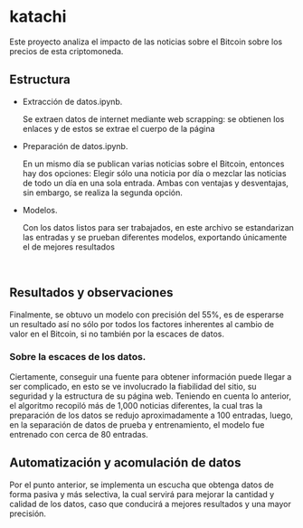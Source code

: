 # katachi
Este proyecto analiza el impacto de las noticias sobre el Bitcoin sobre los precios de esta criptomoneda.
## Estructura
- Extracción de datos.ipynb.

  Se extraen datos de internet mediante web scrapping: se obtienen los enlaces y de estos se extrae el cuerpo de la página
- Preparación de datos.ipynb.

  En un mismo día se publican varias noticias sobre el Bitcoin, entonces hay dos opciones: Elegir sólo una noticia por día o mezclar las noticias de todo un
  día en una sola entrada. Ambas con ventajas y desventajas, sin embargo, se realiza la segunda opción.
- Modelos.

  Con los datos listos para ser trabajados, en este archivo se estandarizan las entradas y se prueban diferentes modelos, exportando únicamente el de mejores
  resultados
<br>

## Resultados y observaciones
Finalmente, se obtuvo un modelo con precisión del 55%, es de esperarse un resultado así no sólo por todos los factores inherentes al cambio de valor en el Bitcoin,
si no también por la escaces de datos.

### Sobre la escaces de los datos.
Ciertamente, conseguir una fuente para obtener información puede llegar a ser complicado, en esto se ve involucrado la fiabilidad del sitio, su seguridad y 
la estructura de su página web. Teniendo en cuenta lo anterior, el algoritmo recopiló más de 1,000 noticias diferentes, la cual tras la preparación de los 
datos se redujo aproximadamente a 100 entradas, luego, en la separación de datos de prueba y entrenamiento, el modelo fue entrenado con cerca de 80 entradas.

## Automatización y acomulación de datos
Por el punto anterior, se implementa un escucha que obtenga datos de forma pasiva y más selectiva, la cual servirá para mejorar la cantidad y calidad de los 
datos, caso que conducirá a mejores resultados y una mayor precisión.
